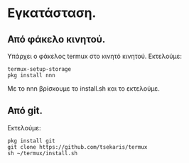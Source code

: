 # Εγκατάσταση.

## Από φάκελο κινητού.

Υπάρχει ο φάκελος termux στο κινητό κινητού. Εκτελούμε:

```
termux-setup-storage
pkg install nnn
```
Με το nnn βρίσκουμε το install.sh και το εκτελούμε.

## Από git.

Εκτελούμε:

```
pkg install git
git clone https://github.com/tsekaris/termux
sh ~/termux/install.sh
```


